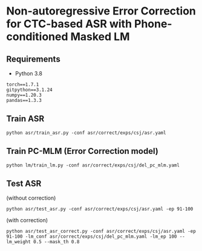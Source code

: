 # Non-autoregressive Error Correction for CTC-based ASR with Phone-conditioned Masked LM

## Requirements

* Python 3.8

```
torch==1.7.1
gitpython==3.1.24
numpy==1.20.3
pandas==1.3.3
```

## Train ASR

```
python asr/train_asr.py -conf asr/correct/exps/csj/asr.yaml
```

## Train PC-MLM (Error Correction model)

```
python lm/train_lm.py -conf asr/correct/exps/csj/del_pc_mlm.yaml
```

## Test ASR

(without correction)
```
python asr/test_asr.py -conf asr/correct/exps/csj/asr.yaml -ep 91-100
```

(with correction)
```
python asr/test_asr_correct.py -conf asr/correct/exps/csj/asr.yaml -ep 91-100 -lm_conf asr/correct/exps/csj/del_pc_mlm.yaml -lm_ep 100 --lm_weight 0.5 --mask_th 0.8
```
